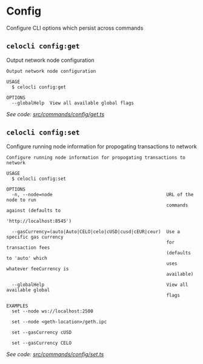 # Config

Configure CLI options which persist across commands

## `celocli config:get`

Output network node configuration

```text
Output network node configuration

USAGE
  $ celocli config:get

OPTIONS
  --globalHelp  View all available global flags
```

_See code:_ [_src/commands/config/get.ts_](https://github.com/celo-org/celo-monorepo/tree/master/packages/cli/src/commands/config/get.ts)

## `celocli config:set`

Configure running node information for propogating transactions to network

```text
Configure running node information for propogating transactions to network

USAGE
  $ celocli config:set

OPTIONS
  -n, --node=node                                          URL of the node to run
                                                           commands against (defaults to
                                                           'http://localhost:8545')

  --gasCurrency=(auto|Auto|CELO|celo|cUSD|cusd|cEUR|ceur)  Use a specific gas currency
                                                           for transaction fees
                                                           (defaults to 'auto' which
                                                           uses whatever feeCurrency is
                                                           available)

  --globalHelp                                             View all available global
                                                           flags

EXAMPLES
  set --node ws://localhost:2500

  set --node <geth-location>/geth.ipc

  set --gasCurrency cUSD

  set --gasCurrency CELO
```

_See code:_ [_src/commands/config/set.ts_](https://github.com/celo-org/celo-monorepo/tree/master/packages/cli/src/commands/config/set.ts)

